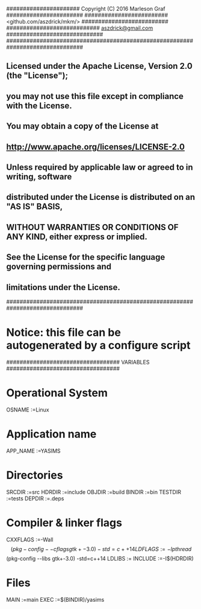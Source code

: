 ###################### Copyright (C) 2016 Marleson Graf #######################
######################### <github.com/aszdrick/mkm/> ##########################
############################ <aszdrick@gmail.com> #############################
###############################################################################
## Licensed under the Apache License, Version 2.0 (the "License");           ##
## you may not use this file except in compliance with the License.          ##
## You may obtain a copy of the License at                                   ##
##                                                                           ##
##     http://www.apache.org/licenses/LICENSE-2.0                            ##
##                                                                           ##
## Unless required by applicable law or agreed to in writing, software       ##
## distributed under the License is distributed on an "AS IS" BASIS,         ##
## WITHOUT WARRANTIES OR CONDITIONS OF ANY KIND, either express or implied.  ##
## See the License for the specific language governing permissions and       ##
## limitations under the License.                                            ##
###############################################################################

# Notice: this file can be autogenerated by a configure script

################################## VARIABLES ##################################
# Operational System
OSNAME   :=Linux
# Application name
APP_NAME :=YASIMS
# Directories
SRCDIR   :=src
HDRDIR   :=include
OBJDIR   :=build
BINDIR   :=bin
TESTDIR  :=tests
DEPDIR   :=.deps
# Compiler & linker flags
CXXFLAGS :=-Wall $$(pkg-config --cflags gtk+-3.0) -std=c++14
LDFLAGS  :=-lpthread $$(pkg-config --libs gtk+-3.0) -std=c++14
LDLIBS   :=
INCLUDE  :=-I$(HDRDIR)
# Files
MAIN     :=main
EXEC     :=$(BINDIR)/yasims
